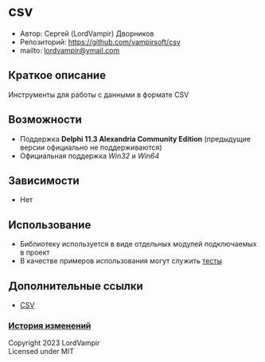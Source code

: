 ﻿# csv
- Автор:		Сергей (LordVampir) Дворников
- Репозиторий:	https://github.com/vampirsoft/csv
- mailto:		lordvampir@ymail.com

## Краткое описание
Инструменты для работы с данными в формате CSV

## Возможности
- Поддержка **Delphi 11.3 Alexandria Community Edition** (предыдущие версии официально не поддерживаются)
- Официальная поддержка *Win32* и *Win64*

## Зависимости
- Нет

## Использование
- Библиотеку используется в виде отдельных модулей подключаемых в проект
- В качестве примеров использования могут служить [тесты](/tests)

## Дополнительные ссылки
- [CSV](https://ru.wikipedia.org/wiki/CSV)

### [История изменений](/CHANGELOG.md)

Copyright 2023 LordVampir\
Licensed under MIT
